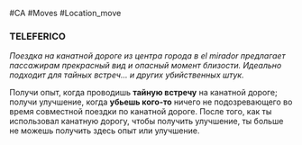 #CA #Moves #Location_move

### TELEFERICO
*Поездка на канатной дороге из центра города в el mirador предлагает пассажирам прекрасный вид и опасный момент близости. Идеально подходит для тайных встреч... и других убийственных штук.*

Получи опыт, когда проводишь **тайную встречу** на канатной дороге; получи улучшение, когда **убьешь кого-то** ничего не подозревающего во время совместной поездки по канатной дороге. После того, как ты использовал канатную дорогу, чтобы получить улучшение, ты больше не можешь получить здесь опыт или улучшение.